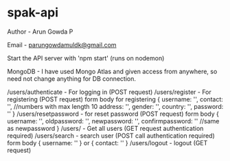 # spak-api
Author - Arun Gowda P

Email - parungowdamuldk@gmail.com

Start the API server with 'npm start' (runs on nodemon)

MongoDB - I have used Mongo Atlas and given access from anywhere, so need not change anything for DB connection.

/users/authenticate - For logging in (POST request)
/users/register - For registering (POST request)
                form body for registering
                    {
                        username: '',
                        contact: '', //numbers with max length 10
                        address: '',
                        gender: '',
                        country: '',
                        password: ''
                    }
/users/resetpassword - for reset password (POST request)
                form body
                 {
                     username: '',
                     oldpassword: '',
                     newpassword: '',
                     confirmpassword: '' //same as newpassword
                 }
/users/ - Get all users (GET request authentication required)
/users/search - search user (POST call authentication required)
            form body
                {
                    username: ''
                }
                or
                {
                    contact: ''
                }
/users/logout - logout (GET request)
